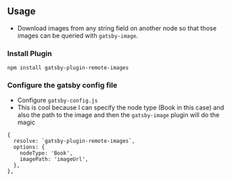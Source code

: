 ## Usage
- Download images from any string field on another node so that those images can be queried with `gatsby-image`.

### Install Plugin
```
npm install gatsby-plugin-remote-images
```

### Configure the gatsby config file
- Configure `gatsby-config.js`
- This is cool because I can specify the node type (Book in this case) and also the path to the image and then the `gatsby-image` plugin will do the magic
```
{
  resolve: `gatsby-plugin-remote-images`,
  options: {
    nodeType: 'Book',
    imagePath: 'imageUrl',
  },
},
```